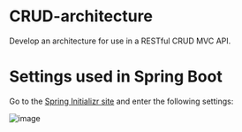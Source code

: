 # CRUD-architecture
Develop an architecture for use in a RESTful CRUD MVC API.

# Settings used in Spring Boot
Go to the [Spring Initializr site](https://start.spring.io/) and enter the following settings:

![image](https://github.com/user-attachments/assets/32ba141e-8cb5-40ed-8b4a-d3be092c70e7)


